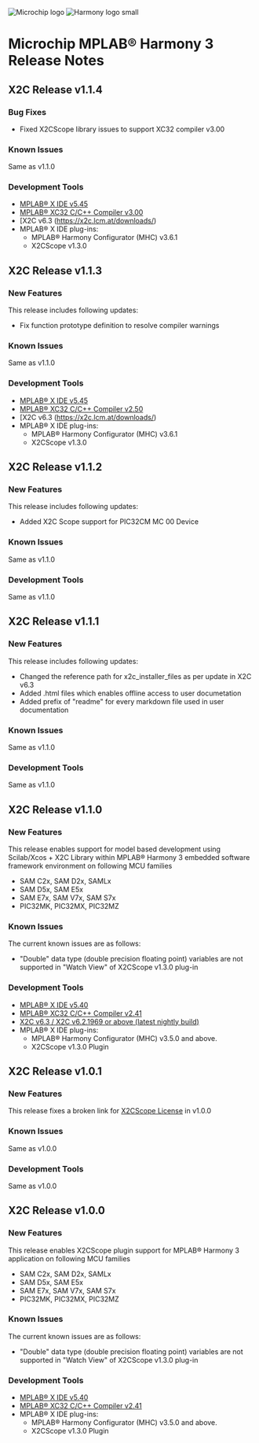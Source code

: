 ﻿![Microchip logo](https://raw.githubusercontent.com/wiki/Microchip-MPLAB-Harmony/Microchip-MPLAB-Harmony.github.io/images/microchip_logo.png)
![Harmony logo small](https://raw.githubusercontent.com/wiki/Microchip-MPLAB-Harmony/Microchip-MPLAB-Harmony.github.io/images/microchip_mplab_harmony_logo_small.png)

# Microchip MPLAB® Harmony 3 Release Notes

## X2C Release v1.1.4
### Bug Fixes
- Fixed X2CScope library issues to support XC32 compiler v3.00
 
### Known Issues

Same as v1.1.0

### Development Tools

* [MPLAB® X IDE v5.45](https://www.microchip.com/mplab/mplab-x-ide)
* [MPLAB® XC32 C/C++ Compiler v3.00](https://www.microchip.com/mplab/compilers)
* [X2C v6.3 (https://x2c.lcm.at/downloads/)
* MPLAB® X IDE plug-ins:
    * MPLAB® Harmony Configurator (MHC) v3.6.1
    * X2CScope v1.3.0 

## X2C Release v1.1.3
### New Features
This release includes following updates:
 - Fix function prototype definition to resolve compiler warnings
 
### Known Issues

Same as v1.1.0

### Development Tools

* [MPLAB® X IDE v5.45](https://www.microchip.com/mplab/mplab-x-ide)
* [MPLAB® XC32 C/C++ Compiler v2.50](https://www.microchip.com/mplab/compilers)
* [X2C v6.3 (https://x2c.lcm.at/downloads/)
* MPLAB® X IDE plug-ins:
    * MPLAB® Harmony Configurator (MHC) v3.6.1
    * X2CScope v1.3.0 


## X2C Release v1.1.2
### New Features
This release includes following updates:
 - Added X2C Scope support for PIC32CM MC 00 Device
 
### Known Issues

Same as v1.1.0

### Development Tools

Same as v1.1.0


## X2C Release v1.1.1
### New Features
This release includes following updates:
 - Changed the reference path for x2c_installer_files as per update in X2C v6.3
 - Added .html files which enables offline access to user documetation
 - Added prefix of "readme" for every markdown file used in user documentation

### Known Issues

Same as v1.1.0

### Development Tools

Same as v1.1.0

## X2C Release v1.1.0
### New Features
This release enables  support for model based development using Scilab/Xcos + X2C Library within MPLAB® Harmony 3 embedded software framework environment on following MCU families

- SAM C2x, SAM D2x, SAMLx
- SAM D5x, SAM E5x
- SAM E7x, SAM V7x, SAM S7x
- PIC32MK, PIC32MX, PIC32MZ



### Known Issues

The current known issues are as follows:

* "Double" data type (double precision floating point) variables are not supported in "Watch View" of X2CScope v1.3.0 plug-in

### Development Tools

* [MPLAB® X IDE v5.40](https://www.microchip.com/mplab/mplab-x-ide)
* [MPLAB® XC32 C/C++ Compiler v2.41](https://www.microchip.com/mplab/compilers)
* [X2C v6.3 / X2C v6.2.1969 or above (latest nightly build)](https://x2c.lcm.at/downloads/)
* MPLAB® X IDE plug-ins:
    * MPLAB® Harmony Configurator (MHC) v3.5.0 and above.
    * X2CScope v1.3.0 Plugin


## X2C Release v1.0.1
### New Features
This release fixes a broken link for [X2CScope License](x2c_scope_license.md) in v1.0.0

### Known Issues

Same as v1.0.0

### Development Tools

Same as v1.0.0

## X2C Release v1.0.0
### New Features
This release enables X2CScope plugin support for MPLAB® Harmony 3 application on following MCU families

- SAM C2x, SAM D2x, SAMLx
- SAM D5x, SAM E5x
- SAM E7x, SAM V7x, SAM S7x
- PIC32MK, PIC32MX, PIC32MZ



### Known Issues

The current known issues are as follows:

* "Double" data type (double precision floating point) variables are not supported in "Watch View" of X2CScope v1.3.0 plug-in

### Development Tools

* [MPLAB® X IDE v5.40](https://www.microchip.com/mplab/mplab-x-ide)
* [MPLAB® XC32 C/C++ Compiler v2.41](https://www.microchip.com/mplab/compilers)
* MPLAB® X IDE plug-ins:
    * MPLAB® Harmony Configurator (MHC) v3.5.0 and above.
    * X2CScope v1.3.0 Plugin
